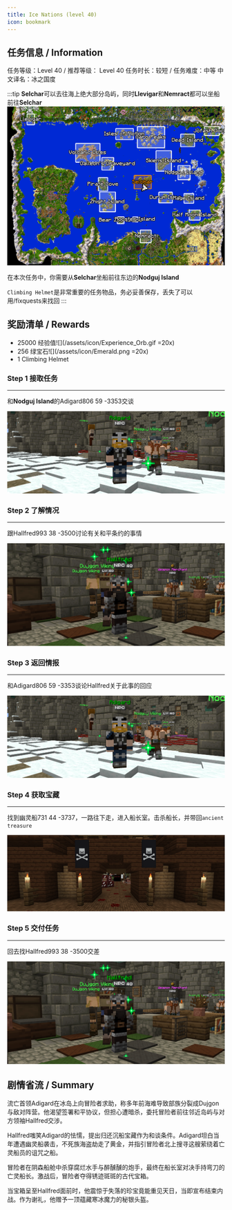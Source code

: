 ```yaml
---
title: Ice Nations (level 40)
icon: bookmark
---
```







## 任务信息 / Information
任务等级：Level 40 / 推荐等级： Level 40
任务时长：较短 / 任务难度：中等
中文译名：冰之国度

:::tip
**Selchar**可以去往海上绝大部分岛屿，同时**Llevigar**和**Nemract**都可以坐船前往**Selchar**
![](/assets/img/lv40-1.png)

在本次任务中，你需要从**Selchar**坐船前往东边的**Nodguj Island**

`Climbing Helmet`是非常重要的任务物品，务必妥善保存，丢失了可以用/fixquests来找回
:::

## 奖励清单 / Rewards

+ 25000 经验值![](/assets/icon/Experience_Orb.gif =20x)
+ 256 绿宝石![](/assets/icon/Emerald.png =20x)
+ 1 Climbing Helmet

### Step 1 接取任务
---
和**Nodguj Island**的<NPC>Adigard</NPC><CC>806 59 -3353</CC>交谈

![](/assets/img/lv40-2.png)

### Step 2 了解情况
---
跟<NPC>Hallfred</NPC><CC>993 38 -3500</CC>讨论有关和平条约的事情

![](/assets/img/lv40-3.png)

### Step 3 返回情报
---
和<NPC>Adigard</NPC><CC>806 59 -3353</CC>谈论<NPC>Hallfred</NPC>关于此事的回应

![](/assets/img/lv40-2.png)

### Step 4 获取宝藏
--- 
找到幽灵船<CC>731 44 -3737</CC>，一路往下走，进入船长室。击杀船长，并带回`ancient treasure`

![](/assets/img/lv40-4.png)

### Step 5 交付任务
--- 

回去找<NPC>Hallfred</NPC><CC>993 38 -3500</CC>交差

![](/assets/img/lv40-3.png)

## 剧情省流 / Summary

流亡首领Adigard在冰岛上向冒险者求助，称多年前海难导致部族分裂成Dujgon与敌对阵营。他渴望签署和平协议，但担心遭暗杀，委托冒险者前往邻近岛屿与对方领袖Hallfred交涉。

Hallfred嗤笑Adigard的怯懦，提出归还沉船宝藏作为和谈条件。Adigard坦白当年遭遇幽灵船袭击，不死族海盗劫走了黄金，并指引冒险者北上搜寻这艘萦绕着亡灵船员的诅咒之船。

冒险者在阴森船舱中杀穿腐烂水手与醉醺醺的炮手，最终在船长室对决手持弯刀的亡灵船长。激战后，冒险者夺得锈迹斑斑的古代宝箱。

当宝箱呈至Hallfred面前时，他震惊于失落的珍宝竟能重见天日，当即宣布结束内战。作为谢礼，他赠予一顶蕴藏寒冰魔力的秘银头盔。
